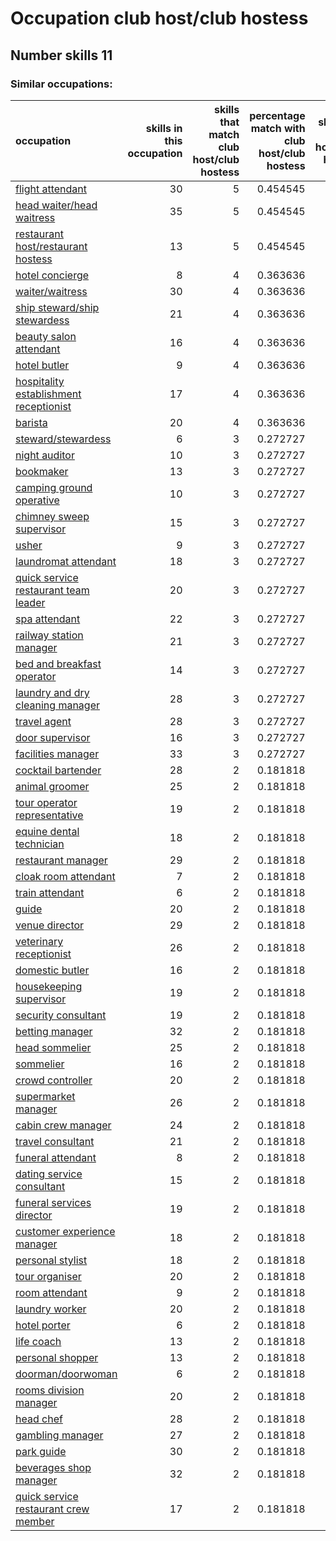 # Occupation club host/club hostess
## Number skills 11
### Similar occupations:
| occupation                                                                          |   skills in this occupation |   skills that match club host/club hostess |   percentage match with club host/club hostess |   skills not in club host/club hostess |
|:------------------------------------------------------------------------------------|----------------------------:|-------------------------------------------:|-----------------------------------------------:|---------------------------------------:|
| [flight attendant](flight_attendant.md)                                             |                          30 |                                          5 |                                       0.454545 |                                     25 |
| [head waiter/head waitress](head_waiter-head_waitress.md)                           |                          35 |                                          5 |                                       0.454545 |                                     30 |
| [restaurant host/restaurant hostess](restaurant_host-restaurant_hostess.md)         |                          13 |                                          5 |                                       0.454545 |                                      8 |
| [hotel concierge](hotel_concierge.md)                                               |                           8 |                                          4 |                                       0.363636 |                                      4 |
| [waiter/waitress](waiter-waitress.md)                                               |                          30 |                                          4 |                                       0.363636 |                                     26 |
| [ship steward/ship stewardess](ship_steward-ship_stewardess.md)                     |                          21 |                                          4 |                                       0.363636 |                                     17 |
| [beauty salon attendant](beauty_salon_attendant.md)                                 |                          16 |                                          4 |                                       0.363636 |                                     12 |
| [hotel butler](hotel_butler.md)                                                     |                           9 |                                          4 |                                       0.363636 |                                      5 |
| [hospitality establishment receptionist](hospitality_establishment_receptionist.md) |                          17 |                                          4 |                                       0.363636 |                                     13 |
| [barista](barista.md)                                                               |                          20 |                                          4 |                                       0.363636 |                                     16 |
| [steward/stewardess](steward-stewardess.md)                                         |                           6 |                                          3 |                                       0.272727 |                                      3 |
| [night auditor](night_auditor.md)                                                   |                          10 |                                          3 |                                       0.272727 |                                      7 |
| [bookmaker](bookmaker.md)                                                           |                          13 |                                          3 |                                       0.272727 |                                     10 |
| [camping ground operative](camping_ground_operative.md)                             |                          10 |                                          3 |                                       0.272727 |                                      7 |
| [chimney sweep supervisor](chimney_sweep_supervisor.md)                             |                          15 |                                          3 |                                       0.272727 |                                     12 |
| [usher](usher.md)                                                                   |                           9 |                                          3 |                                       0.272727 |                                      6 |
| [laundromat attendant](laundromat_attendant.md)                                     |                          18 |                                          3 |                                       0.272727 |                                     15 |
| [quick service restaurant team leader](quick_service_restaurant_team_leader.md)     |                          20 |                                          3 |                                       0.272727 |                                     17 |
| [spa attendant](spa_attendant.md)                                                   |                          22 |                                          3 |                                       0.272727 |                                     19 |
| [railway station manager](railway_station_manager.md)                               |                          21 |                                          3 |                                       0.272727 |                                     18 |
| [bed and breakfast operator](bed_and_breakfast_operator.md)                         |                          14 |                                          3 |                                       0.272727 |                                     11 |
| [laundry and dry cleaning manager](laundry_and_dry_cleaning_manager.md)             |                          28 |                                          3 |                                       0.272727 |                                     25 |
| [travel agent](travel_agent.md)                                                     |                          28 |                                          3 |                                       0.272727 |                                     25 |
| [door supervisor](door_supervisor.md)                                               |                          16 |                                          3 |                                       0.272727 |                                     13 |
| [facilities manager](facilities_manager.md)                                         |                          33 |                                          3 |                                       0.272727 |                                     30 |
| [cocktail bartender](cocktail_bartender.md)                                         |                          28 |                                          2 |                                       0.181818 |                                     26 |
| [animal groomer](animal_groomer.md)                                                 |                          25 |                                          2 |                                       0.181818 |                                     23 |
| [tour operator representative](tour_operator_representative.md)                     |                          19 |                                          2 |                                       0.181818 |                                     17 |
| [equine dental technician](equine_dental_technician.md)                             |                          18 |                                          2 |                                       0.181818 |                                     16 |
| [restaurant manager](restaurant_manager.md)                                         |                          29 |                                          2 |                                       0.181818 |                                     27 |
| [cloak room attendant](cloak_room_attendant.md)                                     |                           7 |                                          2 |                                       0.181818 |                                      5 |
| [train attendant](train_attendant.md)                                               |                           6 |                                          2 |                                       0.181818 |                                      4 |
| [guide](guide.md)                                                                   |                          20 |                                          2 |                                       0.181818 |                                     18 |
| [venue director](venue_director.md)                                                 |                          29 |                                          2 |                                       0.181818 |                                     27 |
| [veterinary receptionist](veterinary_receptionist.md)                               |                          26 |                                          2 |                                       0.181818 |                                     24 |
| [domestic butler](domestic_butler.md)                                               |                          16 |                                          2 |                                       0.181818 |                                     14 |
| [housekeeping supervisor](housekeeping_supervisor.md)                               |                          19 |                                          2 |                                       0.181818 |                                     17 |
| [security consultant](security_consultant.md)                                       |                          19 |                                          2 |                                       0.181818 |                                     17 |
| [betting manager](betting_manager.md)                                               |                          32 |                                          2 |                                       0.181818 |                                     30 |
| [head sommelier](head_sommelier.md)                                                 |                          25 |                                          2 |                                       0.181818 |                                     23 |
| [sommelier](sommelier.md)                                                           |                          16 |                                          2 |                                       0.181818 |                                     14 |
| [crowd controller](crowd_controller.md)                                             |                          20 |                                          2 |                                       0.181818 |                                     18 |
| [supermarket manager](supermarket_manager.md)                                       |                          26 |                                          2 |                                       0.181818 |                                     24 |
| [cabin crew manager](cabin_crew_manager.md)                                         |                          24 |                                          2 |                                       0.181818 |                                     22 |
| [travel consultant](travel_consultant.md)                                           |                          21 |                                          2 |                                       0.181818 |                                     19 |
| [funeral attendant](funeral_attendant.md)                                           |                           8 |                                          2 |                                       0.181818 |                                      6 |
| [dating service consultant](dating_service_consultant.md)                           |                          15 |                                          2 |                                       0.181818 |                                     13 |
| [funeral services director](funeral_services_director.md)                           |                          19 |                                          2 |                                       0.181818 |                                     17 |
| [customer experience manager](customer_experience_manager.md)                       |                          18 |                                          2 |                                       0.181818 |                                     16 |
| [personal stylist](personal_stylist.md)                                             |                          18 |                                          2 |                                       0.181818 |                                     16 |
| [tour organiser](tour_organiser.md)                                                 |                          20 |                                          2 |                                       0.181818 |                                     18 |
| [room attendant](room_attendant.md)                                                 |                           9 |                                          2 |                                       0.181818 |                                      7 |
| [laundry worker](laundry_worker.md)                                                 |                          20 |                                          2 |                                       0.181818 |                                     18 |
| [hotel porter](hotel_porter.md)                                                     |                           6 |                                          2 |                                       0.181818 |                                      4 |
| [life coach](life_coach.md)                                                         |                          13 |                                          2 |                                       0.181818 |                                     11 |
| [personal shopper](personal_shopper.md)                                             |                          13 |                                          2 |                                       0.181818 |                                     11 |
| [doorman/doorwoman](doorman-doorwoman.md)                                           |                           6 |                                          2 |                                       0.181818 |                                      4 |
| [rooms division manager](rooms_division_manager.md)                                 |                          20 |                                          2 |                                       0.181818 |                                     18 |
| [head chef](head_chef.md)                                                           |                          28 |                                          2 |                                       0.181818 |                                     26 |
| [gambling manager](gambling_manager.md)                                             |                          27 |                                          2 |                                       0.181818 |                                     25 |
| [park guide](park_guide.md)                                                         |                          30 |                                          2 |                                       0.181818 |                                     28 |
| [beverages shop manager](beverages_shop_manager.md)                                 |                          32 |                                          2 |                                       0.181818 |                                     30 |
| [quick service restaurant crew member](quick_service_restaurant_crew_member.md)     |                          17 |                                          2 |                                       0.181818 |                                     15 |
